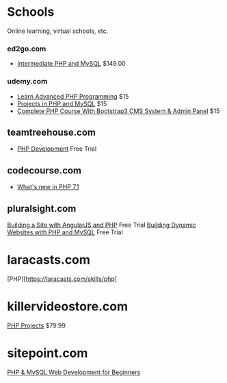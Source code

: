 # Schools

Online learning, virtual schools, etc.

### ed2go.com
* [Intermediate PHP and MySQL](https://www.ed2go.com/online-courses/php-mysql-intermediate?tab=detail) $149.00

### udemy.com
* [Learn Advanced PHP Programming](https://www.udemy.com/learn-advanced-php-programming/) $15
* [Projects in PHP and MySQL](https://www.udemy.com/the-complete-web-development-course-learn-by-building-apps/) $15
* [Complete PHP Course With Bootstrap3 CMS System & Admin Panel](https://www.udemy.com/complete-php-course/) $15

## teamtreehouse.com
* [PHP Development](https://teamtreehouse.com/tracks/php-development) Free Trial

## codecourse.com
* [What's new in PHP 7.1](https://www.codecourse.com/lessons/php-71)

## pluralsight.com
[Building a Site with AngularJS and PHP](https://www.pluralsight.com/courses/angularjs-php-building-site) Free Trial
[Building Dynamic Websites with PHP and MySQL](https://www.pluralsight.com/courses/build-dynamic-web-sites-mysql-php) Free Trial

# laracasts.com
[PHP][https://laracasts.com/skills/php]

# killervideostore.com
[PHP Projects](http://killervideostore.com/video-courses/php-projects.php) $79.99

# sitepoint.com
[PHP & MySQL Web Development for Beginners](https://www.sitepoint.com/premium/courses/php-mysql-web-development-for-beginners-13)
